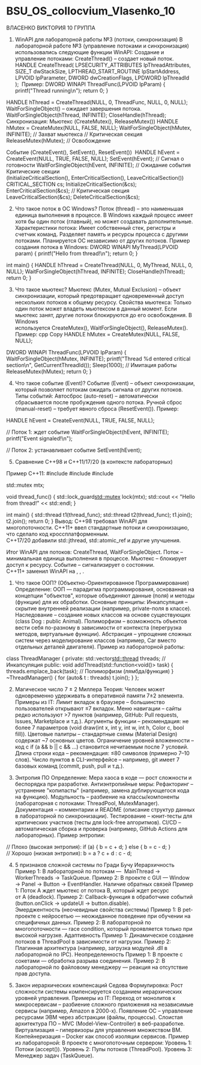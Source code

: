 # BSU_OS_collocvium_Vlasenko_10

ВЛАСЕНКО ВИКТОРИЯ 10 ГРУППА 
1. WinAPI для лабораторной работы №3 (потоки, синхронизация)
В лабораторной работе №3 (управление потоками и синхронизация) использовались следующие функции WinAPI:
Создание и управление потоками:
CreateThread() – создает новый поток.  HANDLE CreateThread(
    LPSECURITY_ATTRIBUTES lpThreadAttributes,
    SIZE_T dwStackSize,
    LPTHREAD_START_ROUTINE lpStartAddress,
    LPVOID lpParameter,
    DWORD dwCreationFlags,
    LPDWORD lpThreadId
);  Пример: DWORD WINAPI ThreadFunc(LPVOID lpParam) {
    printf("Thread running\n");
    return 0;
}

HANDLE hThread = CreateThread(NULL, 0, ThreadFunc, NULL, 0, NULL); 
WaitForSingleObject() – ожидает завершения потока. WaitForSingleObject(hThread, INFINITE);
CloseHandle(hThread); 
Синхронизация:
Мьютекс (CreateMutex(), ReleaseMutex()) HANDLE hMutex = CreateMutex(NULL, FALSE, NULL);
WaitForSingleObject(hMutex, INFINITE); // Захват мьютекса
// Критическая секция
ReleaseMutex(hMutex); // Освобождение 

Событие (CreateEvent(), SetEvent(), ResetEvent())  HANDLE hEvent = CreateEvent(NULL, TRUE, FALSE, NULL);
SetEvent(hEvent); // Сигнал о готовности
WaitForSingleObject(hEvent, INFINITE); // Ожидание события 
Критические секции (InitializeCriticalSection(), EnterCriticalSection(), LeaveCriticalSection()) CRITICAL_SECTION cs;
InitializeCriticalSection(&cs);
EnterCriticalSection(&cs);
// Критическая секция
LeaveCriticalSection(&cs);
DeleteCriticalSection(&cs); 

2. Что такое поток в ОС Windows?
Поток (thread) – это наименьшая единица выполнения в процессе. В Windows каждый процесс имеет хотя бы один поток (главный), но может создавать дополнительные.
Характеристики потока:
Имеет собственный стек, регистры и счетчик команд.
Разделяет память и ресурсы процесса с другими потоками.
Планируется ОС независимо от других потоков.
Пример создания потока в Windows:
DWORD WINAPI MyThread(LPVOID param) {
    printf("Hello from thread!\n");
    return 0;
}

int main() {
    HANDLE hThread = CreateThread(NULL, 0, MyThread, NULL, 0, NULL);
    WaitForSingleObject(hThread, INFINITE);
    CloseHandle(hThread);
    return 0;
}

3. Что такое мьютекс?
Мьютекс (Mutex, Mutual Exclusion) – объект синхронизации, который предотвращает одновременный доступ нескольких потоков к общему ресурсу.
Свойства мьютекса:
Только один поток может владеть мьютексом в данный момент.
Если мьютекс занят, другие потоки блокируются до его освобождения.
В Windows используется CreateMutex(), WaitForSingleObject(), ReleaseMutex().
Пример:
cpp
Copy
HANDLE hMutex = CreateMutex(NULL, FALSE, NULL);

DWORD WINAPI ThreadFunc(LPVOID lpParam) {
    WaitForSingleObject(hMutex, INFINITE);
    printf("Thread %d entered critical section\n", GetCurrentThreadId());
    Sleep(1000); // Имитация работы
    ReleaseMutex(hMutex);
    return 0;
}

4. Что такое событие (Event)?
Событие (Event) – объект синхронизации, который позволяет потокам ожидать сигнала от других потоков.
Типы событий:
Автосброс (auto-reset) – автоматически сбрасывается после пробуждения одного потока.
Ручной сброс (manual-reset) – требует явного сброса (ResetEvent()).
Пример:

HANDLE hEvent = CreateEvent(NULL, TRUE, FALSE, NULL);

// Поток 1: ждет событие
WaitForSingleObject(hEvent, INFINITE);
printf("Event signaled!\n");

// Поток 2: устанавливает событие
SetEvent(hEvent);

5. Сравнение C++98 и C++11/17/20 (в контексте лабораторных)

Пример C++11:
#include <thread>
#include <mutex>
#include <iostream>

std::mutex mtx;

void thread_func() {
    std::lock_guard<std::mutex> lock(mtx);
    std::cout << "Hello from thread!" << std::endl;
}

int main() {
    std::thread t1(thread_func);
    std::thread t2(thread_func);
    t1.join();
    t2.join();
    return 0;
}
Вывод:
C++98 требовал WinAPI для многопоточности.
C++11+ ввел стандартные потоки и синхронизацию, что сделало код кроссплатформенным.
C++17/20 добавили std::jthread, std::atomic_ref и другие улучшения.

Итог
WinAPI для потоков: CreateThread, WaitForSingleObject.
Поток – минимальная единица выполнения в процессе.
Мьютекс – блокирует доступ к ресурсу.
Событие – сигнализирует о состоянии.
C++11+ заменил WinAPI на <thread>, <mutex>, <atomic>.

1. Что такое ООП? (Объектно-Ориентированное Программирование)
Определение: ООП — парадигма программирования, основанная на концепции "объектов", которые объединяют данные (поля) и методы (функции) для их обработки. Основные принципы:
Инкапсуляция – скрытие внутренней реализации (например, private-поля в классе).
Наследование – создание новых классов на основе существующих (class Dog : public Animal).
Полиморфизм – возможность объектов вести себя по-разному в зависимости от контекста (перегрузка методов, виртуальные функции).
Абстракция – упрощение сложных систем через моделирование классов (например, Car вместо отдельных деталей двигателя).
Пример из лабораторной работы:
 
class ThreadManager {
private:
    std::vector<std::thread> threads; // Инкапсуляция
public:
    void addThread(std::function<void()> task) {
        threads.emplace_back(task); // Полиморфизм (лямбда/функция)
    }
    ~ThreadManager() {
        for (auto& t : threads) t.join();
    }
};

2. Магическое число 7 ± 2 Миллера
Теория: Человек может одновременно удерживать в оперативной памяти 7±2 элемента.
Примеры из IT:
Лимит вкладок в браузере – большинство пользователей открывают ≤7 вкладок.
Меню навигации – сайты редко используют >7 пунктов (например, GitHub: Pull requests, Issues, Marketplace и т.д.).
Аргументы функции – рекомендация: не более 7 параметров (void draw(int x, int y, int w, int h, Color c, bool fill)).
Цветовые палитры – стандартные схемы (Material Design) содержат ~7 основных цветов.
Ограничение уровней вложенности – код с if (a && b || c && ...) становится нечитаемым после 7 условий.
Длина строки кода – рекомендация: ≤80 символов (примерно 7–10 слов).
Число пунктов в CLI-интерфейсе – например, git имеет 7 базовых команд (commit, push, pull и т.д.).

3. Энтропия ПО
Определение: Мера хаоса в коде — рост сложности и беспорядка при разработке.
Антиэнтропийные меры:
Рефакторинг – устранение "копипасты" (например, замена дублирующегося кода на функцию).
Модульность – разбиение на классы/компоненты (лабораторная с потоками: ThreadPool, MutexManager).
Документация – комментарии и README (описание структур данных в лабораторной по синхронизации).
Тестирование – юнит-тесты для критических участков (тесты для lock-free алгоритмов).
CI/CD – автоматическая сборка и проверка (например, GitHub Actions для лабораторных).
Пример энтропии:
 
// Плохо (высокая энтропия):
if (a) { b = c + d; } else { b = c - d; }  
// Хорошо (низкая энтропия):
b = a ? c + d : c - d;

4. 5 признаков сложной системы по Гради Бучу
Иерархичность
Пример 1: В лабораторной по потокам —
 MainThread → WorkerThreads → TaskQueue.
Пример 2: В проекте с GUI — Window → Panel → Button → EventHandler.
Наличие обратных связей
Пример 1: Поток A ждет мьютекс от потока B, который ждет ресурс от A (deadlock).
Пример 2: Callback-функция в обработчике событий (button.onClick → updateUI → button.disable).
Эмерджентность (неочевидные свойства системы)
Пример 1: В pet-проекте с нейросетью — неожиданное поведение при обучении на специфичных данных.
Пример 2: В лабораторной по многопоточности — race condition, который проявляется только при высокой нагрузке.
Адаптивность
Пример 1: Динамическое создание потоков в ThreadPool в зависимости от нагрузки.
Пример 2: Плагинная архитектура (например, загрузка модулей .dll в лабораторной по IPC).
Неопределенность
Пример 1: В проекте с сокетами — обработка разрыва соединения.
Пример 2: В лабораторной по файловому менеджеру — реакция на отсутствие прав доступа.

5. Закон иерархических компенсаций Седова
Формулировка: Рост сложности системы компенсируется созданием иерархических уровней управления.
Примеры из IT:
Переход от монолитов к микросервисам – разбиение сложного приложения на независимые сервисы (например, Amazon в 2000-х).
Появление ОС – управление ресурсами ЭВМ через абстракции (файлы, процессы).
Слоистая архитектура ПО – MVC (Model-View-Controller) в веб-разработке.
Виртуализация – гипервизоры для управления множеством ВМ.
Контейнеризация – Docker как способ изоляции сервисов.
Пример из лабораторной: В проекте с многопоточным сервером:
Уровень 1: Потоки (accept()).
Уровень 2: Пулы потоков (ThreadPool).
Уровень 3: Менеджер задач (TaskQueue).

